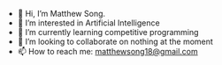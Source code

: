 - 👋 Hi, I’m Matthew Song. 
- 👀 I’m interested in Artificial Intelligence
- 🌱 I’m currently learning competitive programming
- 💞️ I’m looking to collaborate on nothing at the moment
- 📫 How to reach me: matthewsong18@gmail.com

<!---
LuxArgentum/LuxArgentum is a ✨ special ✨ repository because its `README.md` (this file) appears on your GitHub profile.
You can click the Preview link to take a look at your changes.
--->
